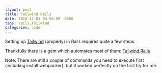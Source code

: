 ```yaml
---
layout: post
title: Tailwind Rails
date: 2018-12-01 04:56:09 -0500
tags: rails,tailwind
categories: code
---
```


Setting up [Tailwind][1] (properly) in Rails requires quite a few steps.

Thankfully there is a gem which automates most of them: [Tailwind Rails][2]

Note: There are still a couple of commands you need to execute first (including install webpacker), but it worked perfectly on the first try for me.

[1]:https://tailwindcss.com
[2]:https://github.com/IcaliaLabs/tailwindcss-rails
